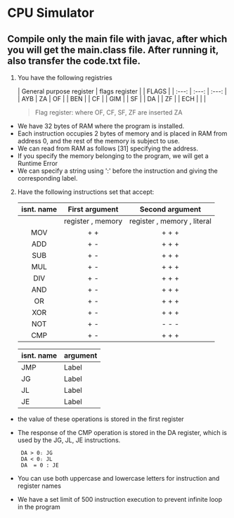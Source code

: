# CPU Simulator
## Compile only the main file with javac, after which you will get the main.class file. After running it, also transfer the code.txt file.

1. You have the following registries
   
   | General purpose register | flags register | | FLAGS |
    | :---: | :---: |  :---: |
    | AYB  | ZA    |  OF     |
    | BEN  |       |  CF     |
    | GIM  |       |  SF     |
    |  DA  |       |  ZF     |
    |  ECH |       |         |
   
   
    > Flag register: where OF, CF, SF, ZF are inserted
            ZA
+ We have 32 bytes of RAM where the program is installed.
+ Each instruction occupies 2 bytes of memory and is placed in RAM from address 0, and the rest of the memory is subject to use.
+ We can read from RAM as follows [31] specifying the address.
+ If you specify the memory belonging to the program, we will get a Runtime Error
+ We can specify a string using ':' before the instruction and giving the corresponding label.

2. Have the following instructions set that accept:

    | isnt. name | First argument | Second argument |
    |        :---: |     :---:      |         :---:   |
    |    | register , memory  | register , memory , literal   |
    | MOV   | +  +  | + + +   |
   | ADD   | + -  | + + +   |
   | SUB    | +  -  | + + +   |
   | MUL   | +  -  | + + +   |
   | DIV   | +  -  | + + +   |
   | AND   | +  -  | + + +   |
   | OR   | +  -  | + + +   |
   | XOR  | +  -  |+ + +    |
   | NOT | +  -  | - - -    |
   | CMP    | +  -  | + + +   |
   
   | isnt. name  | argument |
    | ------------- | ------------- |
    | JMP  | Label  |
    | JG  | Label  |
   | JL  | Label  |
   | JE  | Label  |

+ the value of these operations is stored in the first register
+ The response of the CMP operation is stored in the DA register, which is used by the JG, JL, JE instructions.
  
       DA > 0։ JG 
       DA < 0։ JԼ 
       DA  = 0 : JE
+ You can use both uppercase and lowercase letters for instruction and register names
+ We have a set limit of 500 instruction execution to prevent infinite loop in the program
